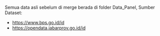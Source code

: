 Semua data asli sebelum di merge berada di folder Data_Panel, 
Sumber Dataset: 
- https://www.bps.go.id/id
- https://opendata.jabarprov.go.id/id

